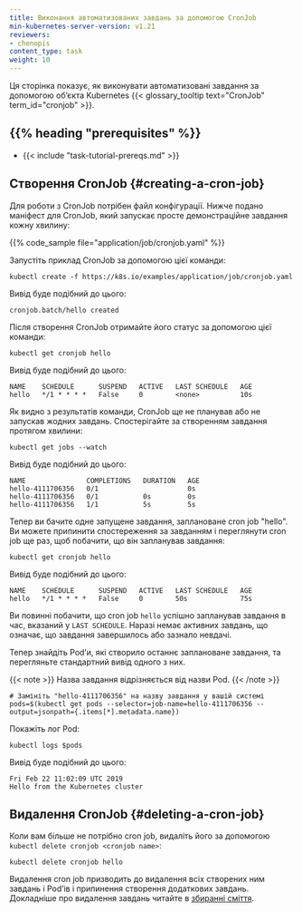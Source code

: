 ```yaml
---
title: Виконання автоматизованих завдань за допомогою CronJob
min-kubernetes-server-version: v1.21
reviewers:
- chenopis
content_type: task
weight: 10
---
```


<!-- overview -->

Ця сторінка показує, як виконувати автоматизовані завдання за допомогою обʼєкта Kubernetes {{< glossary_tooltip text="CronJob" term_id="cronjob" >}}.

## {{% heading "prerequisites" %}}

* {{< include "task-tutorial-prereqs.md" >}}

<!-- steps -->

## Створення CronJob {#creating-a-cron-job}

Для роботи з CronJob потрібен файл конфігурації. Нижче подано маніфест для CronJob, який запускає просте демонстраційне завдання кожну хвилину:

{{% code_sample file="application/job/cronjob.yaml" %}}

Запустіть приклад CronJob за допомогою цієї команди:

```shell
kubectl create -f https://k8s.io/examples/application/job/cronjob.yaml
```

Вивід буде подібний до цього:

```none
cronjob.batch/hello created
```

Після створення CronJob отримайте його статус за допомогою цієї команди:

```shell
kubectl get cronjob hello
```

Вивід буде подібний до цього:

```none
NAME    SCHEDULE      SUSPEND   ACTIVE   LAST SCHEDULE   AGE
hello   */1 * * * *   False     0        <none>          10s
```

Як видно з результатів команди, CronJob ще не планував або не запускав жодних завдань. Спостерігайте за створенням завдання протягом хвилини:

```shell
kubectl get jobs --watch
```

Вивід буде подібний до цього:

```none
NAME               COMPLETIONS   DURATION   AGE
hello-4111706356   0/1                      0s
hello-4111706356   0/1           0s         0s
hello-4111706356   1/1           5s         5s
```

Тепер ви бачите одне запущене завдання, заплановане cron job "hello". Ви можете припинити спостереження за завданням і переглянути cron job ще раз, щоб побачити, що він запланував завдання:

```shell
kubectl get cronjob hello
```

Вивід буде подібний до цього:

```none
NAME    SCHEDULE      SUSPEND   ACTIVE   LAST SCHEDULE   AGE
hello   */1 * * * *   False     0        50s             75s
```

Ви повинні побачити, що cron job `hello` успішно запланував завдання в час, вказаний у `LAST SCHEDULE`. Наразі немає активних завдань, що означає, що завдання завершилось або зазнало невдачі.

Тепер знайдіть Podʼи, які створило останнє заплановане завдання, та перегляньте стандартний вивід одного з них.

{{< note >}}
Назва завдання відрізняється від назви Pod.
{{< /note >}}

```shell
# Замініть "hello-4111706356" на назву завдання у вашій системі
pods=$(kubectl get pods --selector=job-name=hello-4111706356 --output=jsonpath={.items[*].metadata.name})
```

Покажіть лог Pod:

```shell
kubectl logs $pods
```

Вивід буде подібний до цього:

```none
Fri Feb 22 11:02:09 UTC 2019
Hello from the Kubernetes cluster
```

## Видалення CronJob {#deleting-a-cron-job}

Коли вам більше не потрібно cron job, видаліть його за допомогою `kubectl delete cronjob <cronjob name>`:

```shell
kubectl delete cronjob hello
```

Видалення cron job призводить до видалення всіх створених ним завдань і Podʼів і припинення створення додаткових завдань. Докладніше про видалення завдань читайте в [збиранні сміття](/docs/concepts/architecture/garbage-collection/).
